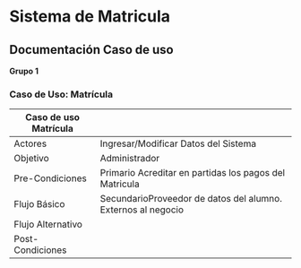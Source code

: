 #  Sistema de Matricula
## Documentación Caso de uso
**Grupo 1**

### Caso de Uso: Matrícula

|Caso de uso Matrícula||
|-------|------------|
|Actores| Ingresar/Modificar Datos del Sistema|
|Objetivo | Administrador|
|Pre-Condiciones| Primario Acreditar en partidas los pagos del Matricula| 
| Flujo Básico|SecundarioProveedor de datos del alumno. Externos al negocio|
|Flujo Alternativo||
|Post-Condiciones|
